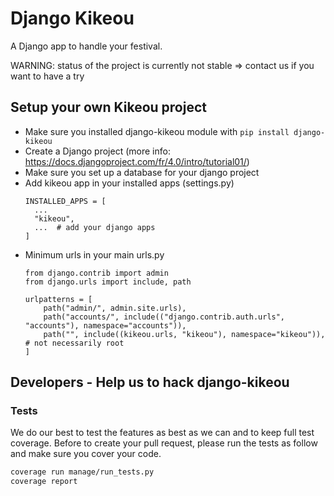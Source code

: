 # Django Kikeou

A Django app to handle your festival.

WARNING: status of the project is currently not stable => contact us if you want to have a try

## Setup your own Kikeou project

- Make sure you installed django-kikeou module with `pip install django-kikeou` 
- Create a Django project (more info: https://docs.djangoproject.com/fr/4.0/intro/tutorial01/)
- Make sure you set up a database for your django project
- Add kikeou app in your installed apps (settings.py)
    ```
    INSTALLED_APPS = [
      ...
      "kikeou",
      ...  # add your django apps
    ]
    ```
- Minimum urls in your main urls.py
    ```
    from django.contrib import admin
    from django.urls import include, path
  
    urlpatterns = [
        path("admin/", admin.site.urls),
        path("accounts/", include(("django.contrib.auth.urls", "accounts"), namespace="accounts")),
        path("", include((kikeou.urls, "kikeou"), namespace="kikeou")),  # not necessarily root
    ]
    ```


## Developers - Help us to hack django-kikeou

### Tests

We do our best to test the features as best as we can and to keep full test coverage.
Before to create your pull request, please run the tests as follow and make sure you cover your code.

```bash
coverage run manage/run_tests.py
coverage report
```
